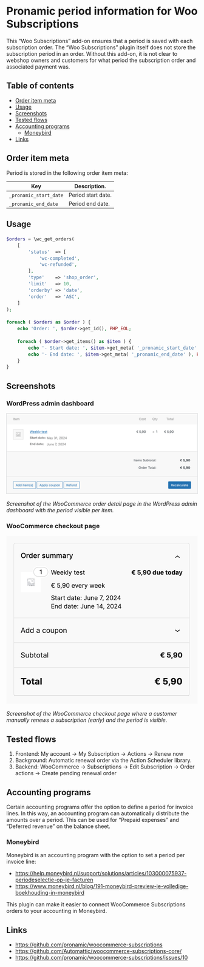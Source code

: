 # Pronamic period information for Woo Subscriptions

This “Woo Subscriptions” add-on ensures that a period is saved with each subscription order. The “Woo Subscriptions” plugin itself does not store the subscription period in an order. Without this add-on, it is not clear to webshop owners and customers for what period the subscription order and associated payment was.

## Table of contents

- [Order item meta](#order-item-meta)
- [Usage](#usage)
- [Screenshots](#screenshots)
- [Tested flows](#tested-flows)
- [Accounting programs](#accounting-programs)
  - [Moneybird](#moneybird)
- [Links](#links)

## Order item meta

Period is stored in the following order item meta:

| Key                    | Description.       |
| ---------------------- | ------------------ |
| `_pronamic_start_date` | Period start date. |
| `_pronamic_end_date`   | Period end date.   |

## Usage

```php
$orders = \wc_get_orders(
	[
		'status'  => [
			'wc-completed',
			'wc-refunded',
		],
		'type'    => 'shop_order',
		'limit'   => 10,
		'orderby' => 'date',
		'order'   => 'ASC',
	]
);

foreach ( $orders as $order ) {
	echo 'Order: ', $order->get_id(), PHP_EOL;

	foreach ( $order->get_items() as $item ) {
		echo '- Start date: ', $item->get_meta( '_pronamic_start_date' ), PHP_EOL;
		echo '- End date: ', $item->get_meta( '_pronamic_end_date' ), PHP_EOL;
	}
}
```

## Screenshots

### WordPress admin dashboard

![Screenshot of the WooCommerce order detail page in the WordPress admin dashboard with the period visible per item.](documentation/wc-edit-order-item-with-period.png)

_Screenshot of the WooCommerce order detail page in the WordPress admin dashboard with the period visible per item._

### WooCommerce checkout page

![Screenshot of the WooCommerce checkout page where a customer manually renews a subscription (early) and the period is visible.](documentation/wc-checkout-order-summary-manual-early-renewal.png)

_Screenshot of the WooCommerce checkout page where a customer manually renews a subscription (early) and the period is visible._

## Tested flows

1. Frontend: My account → My Subscription → Actions → Renew now
2. Background: Automatic renewal order via the Action Scheduler library.
3. Backend: WooCommerce → Subscriptions → Edit Subscription → Order actions → Create pending renewal order

## Accounting programs

Certain accounting programs offer the option to define a period for invoice lines. In this way, an accounting program can automatically distribute the amounts over a period. This can be used for “Prepaid expenses” and “Deferred revenue” on the balance sheet.

### Moneybird

Moneybird is an accounting program with the option to set a period per invoice line:

- https://help.moneybird.nl/support/solutions/articles/103000075937-periodeselectie-op-je-facturen
- https://www.moneybird.nl/blog/191-moneybird-preview-je-volledige-boekhouding-in-moneybird

This plugin can make it easier to connect WooCommerce Subscriptions orders to your accounting in Moneybird.

## Links

- https://github.com/pronamic/woocommerce-subscriptions
- https://github.com/Automattic/woocommerce-subscriptions-core/
- https://github.com/pronamic/woocommerce-subscriptions/issues/10
